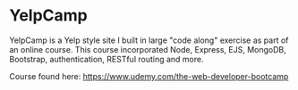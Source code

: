 # YelpCamp
YelpCamp is a Yelp style site I built in large "code along" exercise as part of an online course. This course incorporated Node, Express, EJS, MongoDB, Bootstrap, authentication, RESTful routing and more.

Course found here: https://www.udemy.com/the-web-developer-bootcamp
